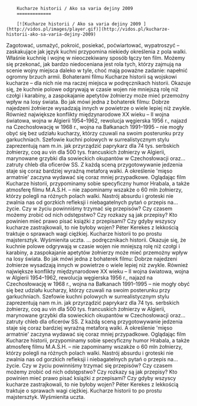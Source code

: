 
        Kucharze historii / Ako sa varia dejiny 2009 
        =============
        
        [![Kucharze historii / Ako sa varia dejiny 2009 ](http://vidos.pl/images/player.gif)](http://vidos.pl/kucharze-historii-ako-sa-varia-dejiny-2009)
        
        
 Zagotować, usmażyć, pokroić, posiekać, poćwiartować, wypatroszyć – zaskakujące jak język kuchni przypomina niekiedy określenia z pola walki. Właśnie kuchnię i wojnę w nieoczekiwany sposób łączy ten film. Możemy się przekonać, jak bardzo niedoceniana jest rola tych, którzy zajmują na scenie wojny miejsca daleko w tyle, choć mają poważne zadanie: napełnić ogromny brzuch armii. Bohaterami filmu Kucharze historii są wojskowi kucharze – dla nich nie ma raczej miejsca w podręcznikach historii. Okazuje się, że kuchnie polowe odgrywają w czasie wojen nie mniejszą rolę niż czołgi i karabiny, a zaspokajanie apetytów żołnierzy może mieć przemożny wpływ na losy świata. Bo jak mówi jedna z bohaterek filmu: Dobrze najedzeni żołnierze wysadzają innych w powietrze o wiele lepiej niż zwykle. Również największe konflikty międzynarodowe XX wieku – II wojna światowa, wojna w Algierii 1954–1962, rewolucja węgierska 1956 r., najazd na Czechosłowację w 1968 r., wojna na Bałkanach 1991–1995 – nie mogły obyć się bez udziału kucharzy, którzy czuwali na swoim posterunku przy garkuchniach. Szefowie kuchni polowych w surrealistycznym stylu zaprezentują nam m.in. jak przyrządzić paprykarz dla 74 tys. serbskich żołnierzy, coq au vin dla 500 tys. francuskich żołnierzy w Algierii, marynowane grzybki dla sowieckich okupantów w Czechosłowacji oraz… zatruty chleb dla oficerów SS. Z każdą sceną przygotowywanie jedzenia staje się coraz bardziej wyraźną metaforą walki. A określenie 'mięso armatnie' zaczyna wydawać się coraz mniej przypadkowe. Oglądając film Kucharze historii, przypominamy sobie specyficzny humor Hrabala, a także atmosferę filmu M.A.S.H. – nie zapominamy wszakże o 60 mln żołnierzy, którzy polegli na różnych polach walki. Nastrój absurdu i groteski nie zwalnia nas od gorzkich refleksji i niebagatelnych pytań o przepis na… życie. Czy w życiu powinniśmy trzymać się przepisów? Czy czasem możemy zrobić od nich odstępstwo? Czy rozkazy są jak przepisy? Kto powinien mieć prawo pisać książki z przepisami? Czy gdyby wszyscy kucharze zastrajkowali, to nie byłoby wojen? Péter Kerekes z lekkością traktuje o sprawach wagi ciężkiej. Kucharze historii to po prostu majstersztyk. Wyśmienita uczta.  ... podręcznikach historii. Okazuje się, że kuchnie polowe odgrywają w czasie wojen nie mniejszą rolę niż czołgi i karabiny, a zaspokajanie apetytów żołnierzy może mieć przemożny wpływ na losy świata. Bo jak mówi jedna z bohaterek filmu: Dobrze najedzeni żołnierze wysadzają innych w powietrze o wiele lepiej niż zwykle. Również największe konflikty międzynarodowe XX wieku – II wojna światowa, wojna w Algierii 1954–1962, rewolucja węgierska 1956 r., najazd na Czechosłowację w 1968 r., wojna na Bałkanach 1991–1995 – nie mogły obyć się bez udziału kucharzy, którzy czuwali na swoim posterunku przy garkuchniach. Szefowie kuchni polowych w surrealistycznym stylu zaprezentują nam m.in. jak przyrządzić paprykarz dla 74 tys. serbskich żołnierzy, coq au vin dla 500 tys. francuskich żołnierzy w Algierii, marynowane grzybki dla sowieckich okupantów w Czechosłowacji oraz… zatruty chleb dla oficerów SS. Z każdą sceną przygotowywanie jedzenia staje się coraz bardziej wyraźną metaforą walki. A określenie 'mięso armatnie' zaczyna wydawać się coraz mniej przypadkowe. Oglądając film Kucharze historii, przypominamy sobie specyficzny humor Hrabala, a także atmosferę filmu M.A.S.H. – nie zapominamy wszakże o 60 mln żołnierzy, którzy polegli na różnych polach walki. Nastrój absurdu i groteski nie zwalnia nas od gorzkich refleksji i niebagatelnych pytań o przepis na… życie. Czy w życiu powinniśmy trzymać się przepisów? Czy czasem możemy zrobić od nich odstępstwo? Czy rozkazy są jak przepisy? Kto powinien mieć prawo pisać książki z przepisami? Czy gdyby wszyscy kucharze zastrajkowali, to nie byłoby wojen? Péter Kerekes z lekkością traktuje o sprawach wagi ciężkiej. Kucharze historii to po prostu majstersztyk. Wyśmienita uczta.
    